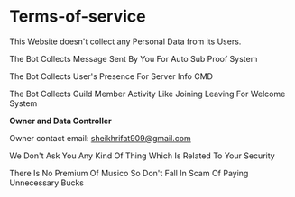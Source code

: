 # Terms-of-service


This Website doesn't collect any Personal Data from its Users.

The Bot Collects Message Sent By You For Auto Sub Proof System

The Bot Collects User's Presence For Server Info CMD

The Bot Collects Guild Member Activity Like Joining Leaving For Welcome System


**Owner and Data Controller**



Owner contact email: sheikhrifat909@gmail.com

We Don't Ask You Any Kind Of Thing Which Is Related To Your Security

There Is No Premium Of Musico So Don't Fall In Scam Of Paying Unnecessary Bucks
